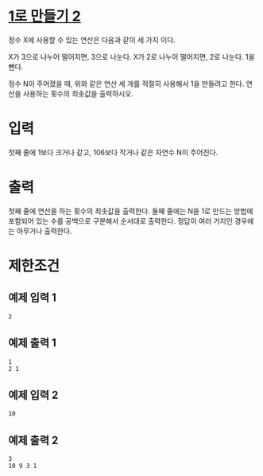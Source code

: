 # [1로 만들기 2](https://www.acmicpc.net/problem/12852)

정수 X에 사용할 수 있는 연산은 다음과 같이 세 가지 이다.

X가 3으로 나누어 떨어지면, 3으로 나눈다.
X가 2로 나누어 떨어지면, 2로 나눈다.
1을 뺀다.

정수 N이 주어졌을 때, 위와 같은 연산 세 개를 적절히 사용해서 1을 만들려고 한다. 연산을 사용하는 횟수의 최솟값을 출력하시오.

# 입력


첫째 줄에 1보다 크거나 같고, 106보다 작거나 같은 자연수 N이 주어진다.

# 출력


첫째 줄에 연산을 하는 횟수의 최솟값을 출력한다.
둘째 줄에는 N을 1로 만드는 방법에 포함되어 있는 수를 공백으로 구분해서 순서대로 출력한다. 정답이 여러 가지인 경우에는 아무거나 출력한다.

# 제한조건



## 예제 입력 1

```
2
```

## 예제 출력 1

```
1
2 1
```

## 예제 입력 2

```
10
```

## 예제 출력 2

```
3
10 9 3 1
```

